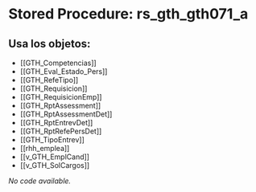 # Stored Procedure: rs_gth_gth071_a

## Usa los objetos:
- [[GTH_Competencias]]
- [[GTH_Eval_Estado_Pers]]
- [[GTH_RefeTipo]]
- [[GTH_Requisicion]]
- [[GTH_RequisicionEmp]]
- [[GTH_RptAssessment]]
- [[GTH_RptAssessmentDet]]
- [[GTH_RptEntrevDet]]
- [[GTH_RptRefePersDet]]
- [[GTH_TipoEntrev]]
- [[rhh_emplea]]
- [[v_GTH_EmplCand]]
- [[v_GTH_SolCargos]]

*No code available.*
